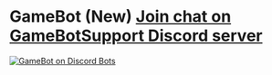 # GameBot (New) [Join chat on GameBotSupport Discord server](https://img.shields.io/badge/chat-on%20discord-7289DA.svg?longCache=true&style=flat-square&logo=discord&link=https://discord.gg/BpFzwDx)
[![GameBot on Discord Bots](https://discordbots.org/api/widget/365751135086051340.png)](https://discordbots.org/bot/365751135086051340)
